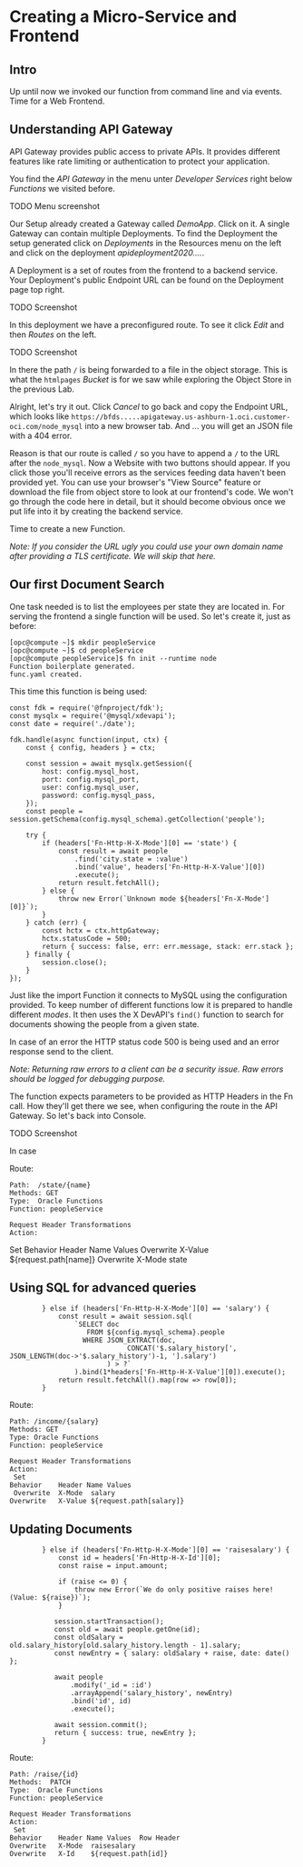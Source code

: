 # Creating a Micro-Service and Frontend

## Intro

Up until now we invoked our function from command line and via events. Time
for a Web Frontend.

## Understanding API Gateway

API Gateway provides public access to private APIs. It provides different
features like rate limiting or authentication to protect your application.

You find the *API Gateway* in the menu unter *Developer Services* right
below *Functions* we visited before.

TODO Menu screenshot

Our Setup already created a Gateway called *DemoApp*. Click on it. A single
Gateway can contain multiple Deployments. To find the Deployment the setup
generated click on *Deployments* in the Resources menu on the left and
click on the deployment *apideployment2020....*.

A Deployment is a set of routes from the frontend to a backend service.
Your Deployment's public Endpoint URL can be found on the Deployment page top
right.

TODO Screenshot

In this deployment we have a preconfigured route. To see it click *Edit* and
then *Routes* on the left.

TODO Screenshot

In there the path `/` is being forwarded to a file in the object storage. This
is what the `htmlpages` *Bucket* is for we saw while exploring the Object Store
in the previous Lab.

Alright, let's try it out. Click *Cancel* to go back and copy the Endpoint
URL, which looks like `https://bfds.....apigateway.us-ashburn-1.oci.customer-oci.com/node_mysql`
into a new browser tab. And ... you will get an JSON file with a 404 error.

Reason is that our route is called `/` so you have to append a `/` to the URL
after the `node_mysql`. Now a Website with two buttons should appear. If you
click those you'll receive errors as the services feeding data haven't been
provided yet. You can use your browser's "View Source" feature or download
the file from object store to look at our frontend's code. We won't go
through the code here in detail, but it should become obvious once we
put life into it by creating the backend service.

Time to create a new Function.

*Note: If you consider the URL ugly you could use your own domain name after
providing a TLS certificate. We will skip that here.*

## Our first Document Search

One task needed is to list the employees per state they are located in.
For serving the frontend a single function will be used. So let's create it,
just as before:

    [opc@compute ~]$ mkdir peopleService
    [opc@compute ~]$ cd peopleService
    [opc@compute peopleService]$ fn init --runtime node 
    Function boilerplate generated.
    func.yaml created.
    
This time this function is being used:

    const fdk = require('@fnproject/fdk');
    const mysqlx = require('@mysql/xdevapi');
    const date = require('./date');

    fdk.handle(async function(input, ctx) {
        const { config, headers } = ctx;

        const session = await mysqlx.getSession({
            host: config.mysql_host,
            port: config.mysql_port,
            user: config.mysql_user,
            password: config.mysql_pass,
        });
        const people = session.getSchema(config.mysql_schema).getCollection('people');

        try {
            if (headers['Fn-Http-H-X-Mode'][0] == 'state') {
                const result = await people
                    .find('city.state = :value')
                    .bind('value', headers['Fn-Http-H-X-Value'][0])
                    .execute();
                return result.fetchAll();
            } else {
                throw new Error(`Unknown mode ${headers['Fn-X-Mode'][0]}`);
            }
        } catch (err) {
            const hctx = ctx.httpGateway;
            hctx.statusCode = 500;
            return { success: false, err: err.message, stack: err.stack };
        } finally {
            session.close();
        }
    });

Just like the import Function it connects to MySQL using the configuration
provided. To keep number of different functions low it is prepared to handle
different *modes*. It then uses the X DevAPI's `find()` function to search
for documents showing the people from a given state.

In case of an error the HTTP status code 500 is being used and an error
response send to the client.

*Note: Returning raw errors to a client can be a security issue. Raw errors
should be logged for debugging purpose.*

The function expects parameters to be provided as HTTP Headers in the Fn
call. How they'll get there we see, when configuring the route in the
API Gateway. So let's back into Console.

TODO Screenshot



In case

Route:

    Path:  /state/{name}
    Methods: GET
    Type:  Oracle Functions
    Function: peopleService

    Request Header Transformations
    Action:
   Set
    Behavior	Header Name	Values
    Overwrite	X-Value	${request.path[name]}
    Overwrite	X-Mode	state


## Using SQL for advanced queries

            } else if (headers['Fn-Http-H-X-Mode'][0] == 'salary') {
                const result = await session.sql(
                    `SELECT doc
                       FROM ${config.mysql_schema}.people
                      WHERE JSON_EXTRACT(doc,
                                 CONCAT('$.salary_history[', JSON_LENGTH(doc->'$.salary_history')-1, '].salary')
                            ) > ?`
                    ).bind(1*headers['Fn-Http-H-X-Value'][0]).execute();
                return result.fetchAll().map(row => row[0]);
            }

Route:

    Path: /income/{salary}
    Methods: GET
    Type: Oracle Functions
    Function: peopleService

    Request Header Transformations
    Action:
     Set
    Behavior	Header Name	Values
     Overwrite	X-Mode	salary
    Overwrite	X-Value	${request.path[salary]}

## Updating Documents


            } else if (headers['Fn-Http-H-X-Mode'][0] == 'raisesalary') {
                const id = headers['Fn-Http-H-X-Id'][0];
                const raise = input.amount;
    
                if (raise <= 0) {
                    throw new Error(`We do only positive raises here! (Value: ${raise})`);
                }
    
               session.startTransaction();
               const old = await people.getOne(id);
               const oldSalary = old.salary_history[old.salary_history.length - 1].salary;
               const newEntry = { salary: oldSalary + raise, date: date() };
     
               await people
                   .modify('_id = :id')
                   .arrayAppend('salary_history', newEntry)
                   .bind('id', id)
                   .execute();

               await session.commit();
               return { success: true, newEntry };
            }

Route:

    Path: /raise/{id}
    Methods:  PATCH
    Type:  Oracle Functions
    Function: peopleService

    Request Header Transformations
    Action:
     Set
    Behavior	Header Name	Values	Row Header
    Overwrite	X-Mode	raisesalary
    Overwrite	X-Id	${request.path[id]}
